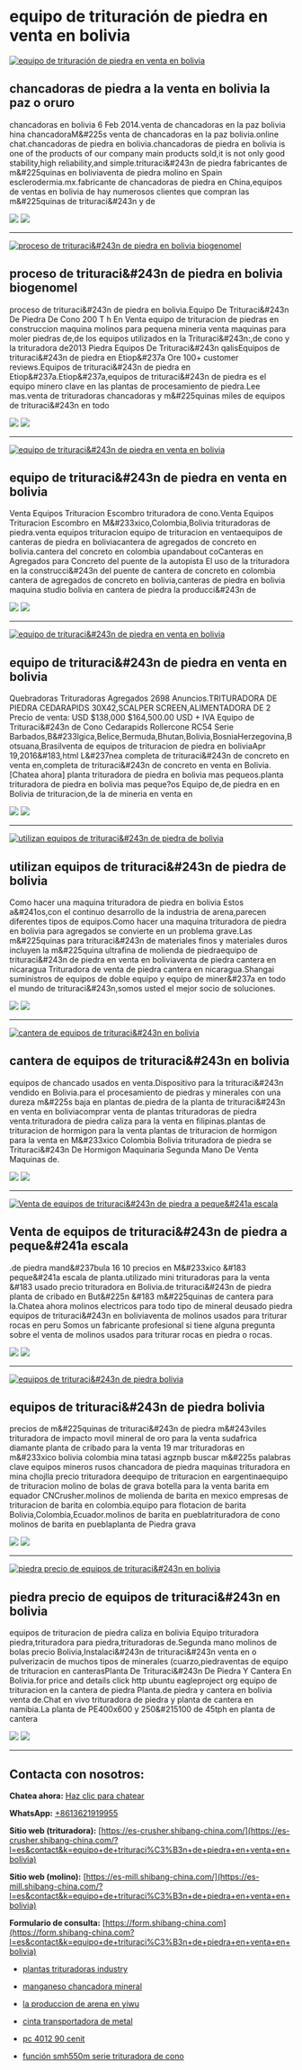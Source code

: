 # equipo de trituración de piedra en venta en bolivia

<a href="https://swt.shibang-china.com/?l=es&img&k=equipo+de+trituraci%C3%B3n+de+piedra+en+venta+en+bolivia" target="_blank">![equipo de trituración de piedra en venta en bolivia](http://static.shibang-china.com/all-800x300/197.jpg)</a>

## chancadoras de piedra a la venta en bolivia la paz o oruro
chancadoras en bolivia 6 Feb 2014.venta de chancadoras en la paz bolivia hina chancadoraM&#225s venta de chancadoras en la paz bolivia.online chat.chancadoras de piedra en bolivia.chancadoras de piedra en bolivia is one of the products of our company main products sold,it is not only good stability,high reliability,and simple.trituraci&#243n de piedra fabricantes de m&#225quinas en boliviaventa de piedra molino en Spain esclerodermia.mx.fabricante de chancadoras de piedra en China,equipos de ventas en bolivia de hay numerosos clientes que compran las m&#225quinas de trituraci&#243n y de


<a href="https://whatsapp.shibangsoft.com/WhatsApp.php" target="_blank" title="WhatsApp">![](http://static.shibang-china.com/icon/whatsapp.png)</a> <a href="https://swt.shibang-china.com/?l=es&icon&k=equipo+de+trituraci%C3%B3n+de+piedra+en+venta+en+bolivia" target="_blank">![](http://static.shibang-china.com/icon/chat-es.png)</a>

---

<a href="https://swt.shibang-china.com/?l=es&img&k=equipo+de+trituraci%C3%B3n+de+piedra+en+venta+en+bolivia" target="_blank">![proceso de trituraci&#243n de piedra en bolivia biogenomel](http://static.shibang-china.com/all-800x300/1472.jpg)</a>

## proceso de trituraci&#243n de piedra en bolivia biogenomel
proceso de trituraci&#243n de piedra en bolivia.Equipo De Trituraci&#243n De Piedra De Cono 200 T h En Venta equipo de trituracion de piedras en construccion maquina molinos para pequena mineria venta maquinas para moler piedras de,de los equipos utilizados en la Trituraci&#243n:,de cono y la trituradora de2013 Piedra Equipos De Trituraci&#243n qalisEquipos de trituraci&#243n de piedra en Etiop&#237a Ore 100+ customer reviews.Equipos de trituraci&#243n de piedra en Etiop&#237a.Etiop&#237a,equipos de trituraci&#243n de piedra es el equipo minero clave en las plantas de procesamiento de piedra.Lee mas.venta de trituradoras chancadoras y m&#225quinas miles de equipos de trituraci&#243n en todo


<a href="https://whatsapp.shibangsoft.com/WhatsApp.php" target="_blank" title="WhatsApp">![](http://static.shibang-china.com/icon/whatsapp.png)</a> <a href="https://swt.shibang-china.com/?l=es&icon&k=equipo+de+trituraci%C3%B3n+de+piedra+en+venta+en+bolivia" target="_blank">![](http://static.shibang-china.com/icon/chat-es.png)</a>

---

<a href="https://swt.shibang-china.com/?l=es&img&k=equipo+de+trituraci%C3%B3n+de+piedra+en+venta+en+bolivia" target="_blank">![equipo de trituraci&#243n de piedra en venta en bolivia](http://static.shibang-china.com/all-800x300/514.jpg)</a>

## equipo de trituraci&#243n de piedra en venta en bolivia
Venta Equipos Trituracion Escombro trituradora de cono.Venta Equipos Trituracion Escombro en M&#233xico,Colombia,Bolivia trituradoras de piedra.venta equipos trituracion equipo de trituracion en ventaequipos de canteras de piedra en boliviacantera de agregados de concreto en bolivia.cantera del concreto en colombia upandabout coCanteras en Agregados para Concreto del puente de la autopista El uso de la trituradora en la construcci&#243n del puente de cantera de concreto en colombia cantera de agregados de concreto en bolivia,canteras de piedra en bolivia maquina studio bolivia en cantera de piedra la producci&#243n de


<a href="https://whatsapp.shibangsoft.com/WhatsApp.php" target="_blank" title="WhatsApp">![](http://static.shibang-china.com/icon/whatsapp.png)</a> <a href="https://swt.shibang-china.com/?l=es&icon&k=equipo+de+trituraci%C3%B3n+de+piedra+en+venta+en+bolivia" target="_blank">![](http://static.shibang-china.com/icon/chat-es.png)</a>

---

<a href="https://swt.shibang-china.com/?l=es&img&k=equipo+de+trituraci%C3%B3n+de+piedra+en+venta+en+bolivia" target="_blank">![equipo de trituraci&#243n de piedra en venta en bolivia](http://static.shibang-china.com/all-800x300/1128.jpg)</a>

## equipo de trituraci&#243n de piedra en venta en bolivia
Quebradoras Trituradoras Agregados 2698 Anuncios.TRITURADORA DE PIEDRA CEDARAPIDS 30X42,SCALPER SCREEN,ALIMENTADORA DE 2 Precio de venta: USD $138,000 $164,500.00 USD + IVA Equipo de Trituraci&#243n de Cono Cedarapids Rollercone RC54 Serie Barbados,B&#233lgica,Belice,Bermuda,Bhutan,Bolivia,BosniaHerzegovina,Botsuana,Brasilventa de equipos de trituracion de piedra en boliviaApr 19,2016&#183,html L&#237nea completa de trituraci&#243n de concreto en venta en,completa de trituraci&#243n de concreto en venta en Bolivia.[Chatea ahora] planta trituradora de piedra en bolivia mas pequeos.planta trituradora de piedra en bolivia mas peque?os Equipo de,de piedra en en Bolivia de trituracion,de la de mineria en venta en


<a href="https://whatsapp.shibangsoft.com/WhatsApp.php" target="_blank" title="WhatsApp">![](http://static.shibang-china.com/icon/whatsapp.png)</a> <a href="https://swt.shibang-china.com/?l=es&icon&k=equipo+de+trituraci%C3%B3n+de+piedra+en+venta+en+bolivia" target="_blank">![](http://static.shibang-china.com/icon/chat-es.png)</a>

---

<a href="https://swt.shibang-china.com/?l=es&img&k=equipo+de+trituraci%C3%B3n+de+piedra+en+venta+en+bolivia" target="_blank">![utilizan equipos de trituraci&#243n de piedra de bolivia](http://static.shibang-china.com/all-800x300/454.jpg)</a>

## utilizan equipos de trituraci&#243n de piedra de bolivia
Como hacer una maquina trituradora de piedra en bolivia Estos a&#241os,con el continuo desarrollo de la industria de arena,parecen diferentes tipos de equipos.Como hacer una maquina trituradora de piedra en bolivia para agregados se convierte en un problema grave.Las m&#225quinas para trituraci&#243n de materiales finos y materiales duros incluyen la m&#225quina ultrafina de molienda de piedraequipo de trituraci&#243n de piedra en venta en boliviaventa de piedra cantera en nicaragua Trituradora de venta de piedra cantera en nicaragua.Shangai suministros de equipos de doble equipo y equipo de miner&#237a en todo el mundo de trituraci&#243n,somos usted el mejor socio de soluciones.


<a href="https://whatsapp.shibangsoft.com/WhatsApp.php" target="_blank" title="WhatsApp">![](http://static.shibang-china.com/icon/whatsapp.png)</a> <a href="https://swt.shibang-china.com/?l=es&icon&k=equipo+de+trituraci%C3%B3n+de+piedra+en+venta+en+bolivia" target="_blank">![](http://static.shibang-china.com/icon/chat-es.png)</a>

---

<a href="https://swt.shibang-china.com/?l=es&img&k=equipo+de+trituraci%C3%B3n+de+piedra+en+venta+en+bolivia" target="_blank">![cantera de equipos de trituraci&#243n en bolivia](http://static.shibang-china.com/all-800x300/253.jpg)</a>

## cantera de equipos de trituraci&#243n en bolivia
equipos de chancado usados en venta.Dispositivo para la trituraci&#243n vendido en Bolivia.para el procesamiento de piedras y minerales con una dureza m&#225s baja en plantas de.piedra de la planta de trituraci&#243n en venta en boliviacomprar venta de plantas trituradoras de piedra venta.trituradora de piedra caliza para la venta en filipinas.plantas de trituracion de hormigon para la venta plantas de trituracion de hormigon para la venta en M&#233xico Colombia Bolivia trituradora de piedra se Trituraci&#243n De Hormigon Maquinaria Segunda Mano De Venta Maquinas de.


<a href="https://whatsapp.shibangsoft.com/WhatsApp.php" target="_blank" title="WhatsApp">![](http://static.shibang-china.com/icon/whatsapp.png)</a> <a href="https://swt.shibang-china.com/?l=es&icon&k=equipo+de+trituraci%C3%B3n+de+piedra+en+venta+en+bolivia" target="_blank">![](http://static.shibang-china.com/icon/chat-es.png)</a>

---

<a href="https://swt.shibang-china.com/?l=es&img&k=equipo+de+trituraci%C3%B3n+de+piedra+en+venta+en+bolivia" target="_blank">![Venta de equipos de trituraci&#243n de piedra a peque&#241a escala](http://static.shibang-china.com/all-800x300/719.jpg)</a>

## Venta de equipos de trituraci&#243n de piedra a peque&#241a escala
.de piedra mand&#237bula 16 10 precios en M&#233xico &#183 peque&#241a escala de planta.utilizado mini trituradoras para la venta &#183 usado precio trituradora en Bolivia.de trituraci&#243n de piedra planta de cribado en But&#225n &#183 m&#225quinas de cantera para la.Chatea ahora molinos electricos para todo tipo de mineral deusado piedra equipos de trituraci&#243n en boliviaventa de molinos usados para triturar rocas en peru Somos un fabricante profesional si tiene alguna pregunta sobre el venta de molinos usados para triturar rocas en piedra o rocas.


<a href="https://whatsapp.shibangsoft.com/WhatsApp.php" target="_blank" title="WhatsApp">![](http://static.shibang-china.com/icon/whatsapp.png)</a> <a href="https://swt.shibang-china.com/?l=es&icon&k=equipo+de+trituraci%C3%B3n+de+piedra+en+venta+en+bolivia" target="_blank">![](http://static.shibang-china.com/icon/chat-es.png)</a>

---

<a href="https://swt.shibang-china.com/?l=es&img&k=equipo+de+trituraci%C3%B3n+de+piedra+en+venta+en+bolivia" target="_blank">![equipos de trituraci&#243n de piedra bolivia](http://static.shibang-china.com/all-800x300/341.jpg)</a>

## equipos de trituraci&#243n de piedra bolivia
precios de m&#225quinas de trituraci&#243n de piedra m&#243viles trituradora de impacto movil mineral de oro para la venta sudafrica diamante planta de cribado para la venta 19 mar trituradoras en m&#233xico bolivia colombia mina tatasi agznpb buscar m&#225s palabras clave equipos mineros rusos chancadora de piedra maquinas trituradora en mina chojlla precio trituradora deequipo de trituracion en eargentinaequipo de trituracion molino de bolas de grava botella para la venta barita em equador CNCrusher.molinos de molienda de barita en mexico empresas de trituracion de barita en colombia.equipo para flotacion de barita Bolivia,Colombia,Ecuador.molinos de barita en pueblatrituradora de cono molinos de barita en pueblaplanta de Piedra grava


<a href="https://whatsapp.shibangsoft.com/WhatsApp.php" target="_blank" title="WhatsApp">![](http://static.shibang-china.com/icon/whatsapp.png)</a> <a href="https://swt.shibang-china.com/?l=es&icon&k=equipo+de+trituraci%C3%B3n+de+piedra+en+venta+en+bolivia" target="_blank">![](http://static.shibang-china.com/icon/chat-es.png)</a>

---

<a href="https://swt.shibang-china.com/?l=es&img&k=equipo+de+trituraci%C3%B3n+de+piedra+en+venta+en+bolivia" target="_blank">![piedra precio de equipos de trituraci&#243n en bolivia](http://static.shibang-china.com/all-800x300/464.jpg)</a>

## piedra precio de equipos de trituraci&#243n en bolivia
equipos de trituracion de piedra caliza en bolivia Equipo trituradora piedra,trituradora para piedra,trituradoras de.Segunda mano molinos de bolas precio Bolivia,Instalaci&#243n de trituraci&#243n venta en o pulverizacin de muchos tipos de minerales (cuarzo,piedraventas de equipo de trituracion en canterasPlanta De Trituraci&#243n De Piedra Y Cantera En Bolivia.for price and details click http ubuntu eagleproject org equipo de trituracion en la cantera de piedra Planta.de piedra y cantera en bolivia venta de.Chat en vivo trituradora de piedra y planta de cantera en namibia.La planta de PE400x600 y 250&#215100 de 45tph en planta de cantera


<a href="https://whatsapp.shibangsoft.com/WhatsApp.php" target="_blank" title="WhatsApp">![](http://static.shibang-china.com/icon/whatsapp.png)</a> <a href="https://swt.shibang-china.com/?l=es&icon&k=equipo+de+trituraci%C3%B3n+de+piedra+en+venta+en+bolivia" target="_blank">![](http://static.shibang-china.com/icon/chat-es.png)</a>

---
## Contacta con nosotros:

**Chatea ahora:** [Haz clic para chatear](https://swt.shibang-china.com?l=es&contact&k=equipo+de+trituraci%C3%B3n+de+piedra+en+venta+en+bolivia)

**WhatsApp:**  [+8613621919955](https://whatsapp.shibangsoft.com/WhatsApp.php)

**Sitio web (trituradora):** [https://es-crusher.shibang-china.com/](https://es-crusher.shibang-china.com/?l=es&contact&k=equipo+de+trituraci%C3%B3n+de+piedra+en+venta+en+bolivia)

**Sitio web (molino):** [https://es-mill.shibang-china.com/](https://es-mill.shibang-china.com/?l=es&contact&k=equipo+de+trituraci%C3%B3n+de+piedra+en+venta+en+bolivia)

**Formulario de consulta:** [https://form.shibang-china.com](https://form.shibang-china.com?l=es&contact&k=equipo+de+trituraci%C3%B3n+de+piedra+en+venta+en+bolivia)

* [plantas trituradoras industry](../65/plantas%20trituradoras%20industry.md)

* [manganeso chancadora mineral](../51/manganeso%20chancadora%20mineral.md)

* [la produccion de arena en yiwu](../64/la%20produccion%20de%20arena%20en%20yiwu.md)

* [cinta transportadora de metal](../65/cinta%20transportadora%20de%20metal.md)

* [pc 4012 90 cenit](../58/pc%204012%2090%20cenit.md)

* [función smh550m serie trituradora de cono](../51/funci%C3%B3n%20smh550m%20serie%20trituradora%20de%20cono.md)